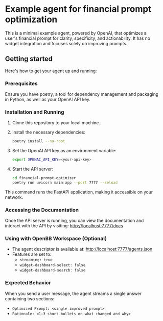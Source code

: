 # Example agent for financial prompt optimization

This is a minimal example agent, powered by OpenAI, that optimizes a user's
financial prompt for clarity, specificity, and actionability. It has no widget
integration and focuses solely on improving prompts.

## Getting started

Here's how to get your agent up and running:

### Prerequisites

Ensure you have poetry, a tool for dependency management and packaging in
Python, as well as your OpenAI API key.

### Installation and Running

1. Clone this repository to your local machine.

2. Install the necessary dependencies:

    ```sh
    poetry install --no-root
    ```

3. Set the OpenAI API key as an environment variable:

    ```sh
    export OPENAI_API_KEY=<your-api-key>
    ```

4. Start the API server:

    ```sh
    cd financial-prompt-optimizer
    poetry run uvicorn main:app --port 7777 --reload
    ```

This command runs the FastAPI application, making it accessible on your network.

### Accessing the Documentation

Once the API server is running, you can view the documentation and interact with
the API by visiting: [http://localhost:7777/docs](http://localhost:7777/docs)

### Using with OpenBB Workspace (Optional)

- The agent descriptor is available at: [http://localhost:7777/agents.json](http://localhost:7777/agents.json)
- Features are set to:
  - `streaming: true`
  - `widget-dashboard-select: false`
  - `widget-dashboard-search: false`

### Expected Behavior

When you send a user message, the agent streams a single answer containing two
sections:

- `Optimized Prompt: <single improved prompt>`
- `Rationale: <1–3 short bullets on what changed and why>`
